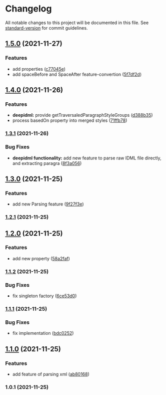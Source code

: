 # Changelog

All notable changes to this project will be documented in this file. See [standard-version](https://github.com/conventional-changelog/standard-version) for commit guidelines.

## [1.5.0](https://github.com/Heng-xiu/DeepIDML/compare/v1.4.0...v1.5.0) (2021-11-27)


### Features

* add properties ([c77045e](https://github.com/Heng-xiu/DeepIDML/commit/c77045e9fd21ff5d684d9b722e7ef8882352bba8))
* add spaceBefore and SpaceAfter feature-convertion ([5f7df2d](https://github.com/Heng-xiu/DeepIDML/commit/5f7df2ddccbe0a5fac1873f907db46e7ce445e58))

## [1.4.0](https://github.com/Heng-xiu/DeepIDML/compare/v1.3.1...v1.4.0) (2021-11-26)


### Features

* **deepidml:** provide getTraversaledParagraphStyleGroups ([d388b35](https://github.com/Heng-xiu/DeepIDML/commit/d388b3574ef1053a27008f84ed3b9625546cc730))
* process basedOn property into merged styles ([71ffb78](https://github.com/Heng-xiu/DeepIDML/commit/71ffb78e34ca252cd136af153b5f93d20ff173e0))

### [1.3.1](https://github.com/Heng-xiu/DeepIDML/compare/v1.3.0...v1.3.1) (2021-11-26)


### Bug Fixes

* **deepidml functionality:** add new feature to parse raw IDML file directly, and extracting paragra ([8f3a056](https://github.com/Heng-xiu/DeepIDML/commit/8f3a056124d66b2bca5a6f17f7a4648c0513c0b7))

## [1.3.0](https://github.com/Heng-xiu/DeepIDML/compare/v1.2.1...v1.3.0) (2021-11-25)


### Features

* add new Parsing feature ([9f27f3e](https://github.com/Heng-xiu/DeepIDML/commit/9f27f3e125fc653a15ef7cfce952d6fccd82e57f))

### [1.2.1](https://github.com/Heng-xiu/DeepIDML/compare/v1.2.0...v1.2.1) (2021-11-25)

## [1.2.0](https://github.com/Heng-xiu/DeepIDML/compare/v1.1.2...v1.2.0) (2021-11-25)


### Features

* add new property ([58a2faf](https://github.com/Heng-xiu/DeepIDML/commit/58a2fafb2685c4b1ac4af0969b8406bff2eef3d7))

### [1.1.2](https://github.com/Heng-xiu/deep-idml/compare/v1.1.1...v1.1.2) (2021-11-25)


### Bug Fixes

* fix singleton factory ([6ce53d0](https://github.com/Heng-xiu/deep-idml/commit/6ce53d086b37ba1b94444934dd51735df408bf79))

### [1.1.1](https://github.com/Heng-xiu/deep-idml/compare/v1.1.0...v1.1.1) (2021-11-25)


### Bug Fixes

* fix implementation ([bdc0252](https://github.com/Heng-xiu/deep-idml/commit/bdc02521ba8ff30dd84fa3151085187f0eb7b9a6))

## [1.1.0](https://github.com/Heng-xiu/deep-idml/compare/v1.0.1...v1.1.0) (2021-11-25)


### Features

* add feature of parsing xml ([ab80168](https://github.com/Heng-xiu/deep-idml/commit/ab801689e5361f4c93ecab4f5ed3a45e1875bf4b))

### 1.0.1 (2021-11-25)
